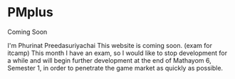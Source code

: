 # PMplus
Coming Soon

I'm Phurinat Preedasuriyachai This website is coming soon. (exam for itcamp)
This month I have an exam, so I would like to stop development for a while and will begin further development at the end of Mathayom 6, Semester 1, in order to penetrate the game market as quickly as possible.
